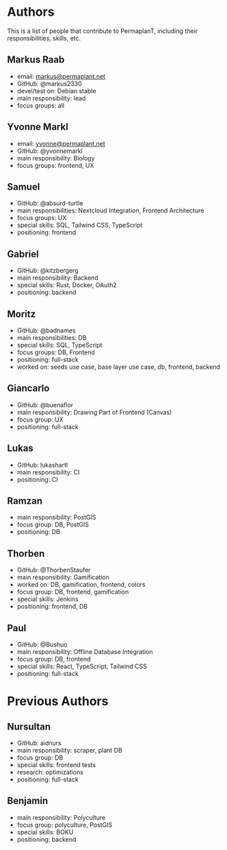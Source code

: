 # Authors

This is a list of people that contribute to PermaplanT,
including their responsibilities, skills, etc.

## Markus Raab

- email: markus@permaplant.net
- GitHub: @markus2330
- devel/test on: Debian stable
- main responsibility: lead
- focus groups: all

## Yvonne Markl

- email: yvonne@permaplant.net
- GitHub: @yvonnemarkl
- main responsibility: Biology
- focus groups: frontend, UX

## Samuel

- GitHub: @absurd-turtle
- main responsibilities: Nextcloud Integration, Frontend Architecture
- focus groups: UX
- special skills: SQL, Tailwind CSS, TypeScript
- positioning: frontend

## Gabriel

- GitHub: @kitzbergerg
- main responsibility: Backend
- special skills: Rust, Docker, OAuth2
- positioning: backend

## Moritz

- GitHub: @badnames
- main responsibilities: DB
- special skills: SQL, TypeScript
- focus groups: DB, Frontend
- positioning: full-stack
- worked on: seeds use case, base layer use case, db, frontend, backend

## Giancarlo

- GitHub: @buenaflor
- main responsibility: Drawing Part of Frontend (Canvas)
- focus group: UX
- positioning: full-stack

## Lukas

- GitHub: lukashartl
- main responsibility: CI
- positioning: CI

## Ramzan

- main responsibility: PostGIS
- focus group: DB, PostGIS
- positioning: DB

## Thorben

- GitHub: @ThorbenStaufer
- main responsibility: Gamification
- worked on: DB, gamification, frontend, colors
- focus group: DB, frontend, gamification
- special skills: Jenkins
- positioning: frontend, DB

## Paul

- GitHub: @Bushuo
- main responsibility: Offline Database Integration
- focus group: DB, frontend
- special skills: React, TypeScript, Tailwind CSS
- positioning: full-stack

# Previous Authors

## Nursultan

- GitHub: aidnurs
- main responsibility: scraper, plant DB
- focus group: DB
- special skills: frontend tests
- research: optimizations
- positioning: full-stack

## Benjamin

- main responsibility: Polyculture
- focus group: polyculture, PostGIS
- special skills: BOKU
- positioning: backend
